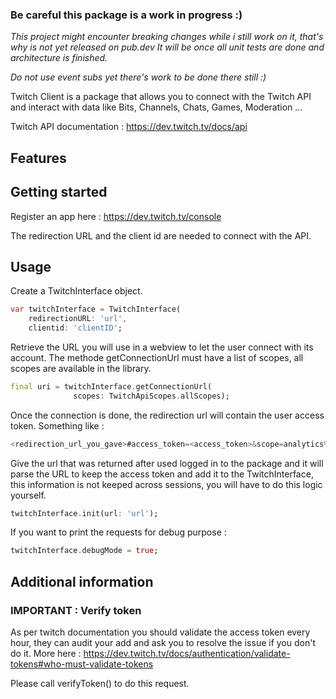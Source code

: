 <!--
This README describes the package. If you publish this package to pub.dev,
this README's contents appear on the landing page for your package.

For information about how to write a good package README, see the guide for
[writing package pages](https://dart.dev/guides/libraries/writing-package-pages).

For general information about developing packages, see the Dart guide for
[creating packages](https://dart.dev/guides/libraries/create-library-packages)
and the Flutter guide for
[developing packages and plugins](https://flutter.dev/developing-packages).
-->

### Be careful this package is a work in progress :)
<em>
This project might encounter breaking changes while i still work on it, that's why is not yet released on pub.dev
It will be once all unit tests are done and architecture is finished.

Do not use event subs yet there's work to be done there still :)
</em>

Twitch Client is a package that allows you to connect with the Twitch API and 
interact with data like Bits, Channels, Chats, Games, Moderation ...

Twitch API documentation : https://dev.twitch.tv/docs/api

## Features

## Getting started

Register an app here : https://dev.twitch.tv/console

The redirection URL and the client id are needed to connect with the API.

## Usage

Create a TwitchInterface object.

```dart
var twitchInterface = TwitchInterface(
    redirectionURL: 'url',
    clientid: 'clientID';
```

Retrieve the URL you will use in a webview to let the user connect with its account.
The methode getConnectionUrl must have a list of scopes, all scopes are available 
in the library.

````dart
final uri = twitchInterface.getConnectionUrl(
              scopes: TwitchApiScopes.allScopes);
````

Once the connection is done, the redirection url will contain the user access token.
Something like : 

````dart
<redirection_url_you_gave>#access_token=<access_token>&scope=analytics%3Aread%3Aextensions&token_type=bearer')
````

Give the url that was returned after used logged in to the package and it will 
parse the URL to keep the access token and add it to the TwitchInterface, this information is
not keeped across sessions, you will have to do this logic yourself.

```dart
twitchInterface.init(url: 'url');
```

If you want to print the requests for debug purpose :

````dart
twitchInterface.debugMode = true;
````

## Additional information

### IMPORTANT : Verify token
As per twitch documentation you should validate the access token every hour, 
they can audit your add and ask you to resolve the issue if you don't do it.
More here : 
https://dev.twitch.tv/docs/authentication/validate-tokens#who-must-validate-tokens

Please call verifyToken() to do this request.
